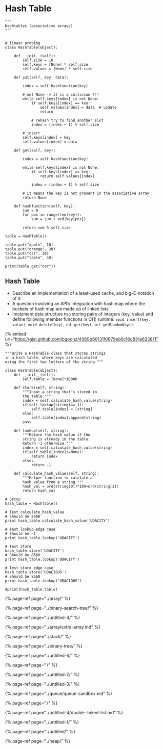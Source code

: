 Hash Table
==========

    """
    Hashtables (associative arrays)
    """


    # linear probing
    class HashTable(object):

        def __init__(self):
            self.size = 10
            self.keys = [None] * self.size
            self.values = [None] * self.size

        def put(self, key, data):

            index = self.hashfunction(key)

            # not None -> it is a collision !!!
            while self.keys[index] is not None:
                if self.keys[index] == key:
                    self.values[index] = data  # update
                    return

                # rehash try to find another slot
                index = (index + 1) % self.size

            # insert
            self.keys[index] = key
            self.values[index] = data

        def get(self, key):

            index = self.hashfunction(key)

            while self.keys[index] is not None:
                if self.keys[index] == key:
                    return self.values[index]

                index = (index + 1) % self.size

            # it means the key is not present in the associative array
            return None

        def hashfunction(self, key):
            sum = 0
            for pos in range(len(key)):
                sum = sum + ord(key[pos])

            return sum % self.size

    table = HashTable()

    table.put("apple", 10)
    table.put("orange", 20)
    table.put("car", 30)
    table.put("table", 40)

    print(table.get("car"))

Hash Table
----------

-   Describe an implementation of a least-used cache, and big-O notation of it.
-   A question involving an API’s integration with hash map where the buckets of hash map are made up of linked lists.
-   Implement data structure `Map` storing pairs of integers (key, value) and define following member functions in O(1) runtime: `void insert(key, value)`, `void delete(key)`, `int get(key)`, `int getRandomKey()`.

{% embed url=“https://gist.github.com/bgoonz/4089b60131f0679eb0c16c831e623811” %}

    """Write a HashTable class that stores strings
    in a hash table, where keys are calculated
    using the first two letters of the string."""

    class HashTable(object):
        def __init__(self):
            self.table = [None]*10000

        def store(self, string):
            """Input a string that's stored in
            the table."""
            index = self.calculate_hash_value(string)
            if(self.lookup(string)==-1):
                self.table[index] = [string]
            else:
                self.table[index].append(string)
            pass

        def lookup(self, string):
            """Return the hash value if the
            string is already in the table.
            Return -1 otherwise."""
            index = self.calculate_hash_value(string)
            if(self.table[index]!=None):
                return index
            else:
                return -1

        def calculate_hash_value(self, string):
            """Helper function to calulate a
            hash value from a string."""
            hash_val = ord(string[0])*100+ord(string[1])
            return hash_val

    # Setup
    hash_table = HashTable()

    # Test calculate_hash_value
    # Should be 8568
    print hash_table.calculate_hash_value('UDACITY')

    # Test lookup edge case
    # Should be -1
    print hash_table.lookup('UDACITY')

    # Test store
    hash_table.store('UDACITY')
    # Should be 8568
    print hash_table.lookup('UDACITY')

    # Test store edge case
    hash_table.store('UDACIOUS')
    # Should be 8568
    print hash_table.lookup('UDACIOUS')

    #print(hash_table.table)

{% page-ref page=“../array/” %}

{% page-ref page=“../binary-search-tree/” %}

{% page-ref page=“../untitled-4/” %}

{% page-ref page=“../array/extra-array.md” %}

{% page-ref page=“../stack/” %}

{% page-ref page=“../binary-tree/” %}

{% page-ref page=“../untitled-6/” %}

{% page-ref page=“./” %}

{% page-ref page=“../untitled-2/” %}

{% page-ref page=“../untitled-3/” %}

{% page-ref page=“../queue/queue-sandbox.md” %}

{% page-ref page=“./” %}

{% page-ref page=“../untitled-4/double-linked-list.md” %}

{% page-ref page=“../untitled-1/” %}

{% page-ref page=“../untitled/” %}

{% page-ref page=“../heap/” %}
